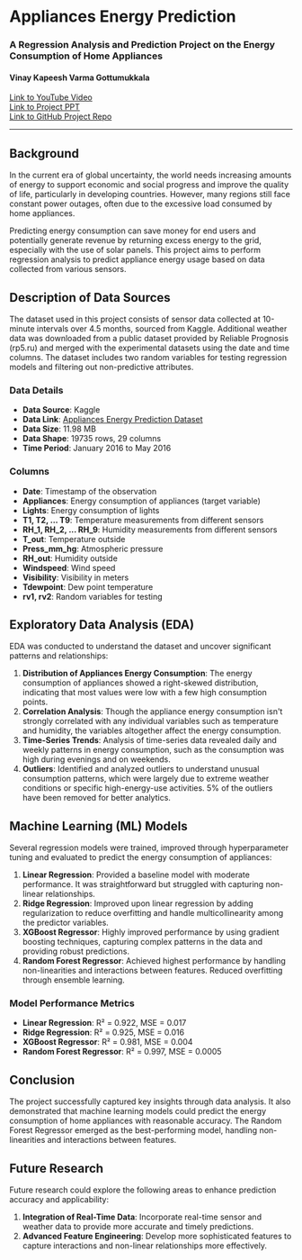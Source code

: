 # Appliances Energy Prediction

### A Regression Analysis and Prediction Project on the Energy Consumption of Home Appliances

#### Vinay Kapeesh Varma Gottumukkala

[Link to YouTube Video](https://youtu.be/-As_m2lnUD4)  
[Link to Project PPT](https://github.com/kapeeshvarma/UMBC-DATA606-Capstone/blob/main/docs/Project%20PPT.pptx)  
[Link to GitHub Project Repo](https://github.com/kapeeshvarma/UMBC-DATA606-Capstone)

---

## Background

In the current era of global uncertainty, the world needs increasing amounts of energy to support economic and social progress and improve the quality of life, particularly in developing countries. However, many regions still face constant power outages, often due to the excessive load consumed by home appliances.

Predicting energy consumption can save money for end users and potentially generate revenue by returning excess energy to the grid, especially with the use of solar panels. This project aims to perform regression analysis to predict appliance energy usage based on data collected from various sensors.

## Description of Data Sources

The dataset used in this project consists of sensor data collected at 10-minute intervals over 4.5 months, sourced from Kaggle. Additional weather data was downloaded from a public dataset provided by Reliable Prognosis (rp5.ru) and merged with the experimental datasets using the date and time columns. The dataset includes two random variables for testing regression models and filtering out non-predictive attributes.

### Data Details

- **Data Source**: Kaggle
- **Data Link**: [Appliances Energy Prediction Dataset](https://www.kaggle.com/datasets/loveall/appliances-energy-prediction/data)
- **Data Size**: 11.98 MB
- **Data Shape**: 19735 rows, 29 columns
- **Time Period**: January 2016 to May 2016

### Columns

- **Date**: Timestamp of the observation
- **Appliances**: Energy consumption of appliances (target variable)
- **Lights**: Energy consumption of lights
- **T1, T2, ... T9**: Temperature measurements from different sensors
- **RH_1, RH_2, ... RH_9**: Humidity measurements from different sensors
- **T_out**: Temperature outside
- **Press_mm_hg**: Atmospheric pressure
- **RH_out**: Humidity outside
- **Windspeed**: Wind speed
- **Visibility**: Visibility in meters
- **Tdewpoint**: Dew point temperature
- **rv1, rv2**: Random variables for testing

## Exploratory Data Analysis (EDA)

EDA was conducted to understand the dataset and uncover significant patterns and relationships:

1. **Distribution of Appliances Energy Consumption**: The energy consumption of appliances showed a right-skewed distribution, indicating that most values were low with a few high consumption points.
2. **Correlation Analysis**: Though the appliance energy consumption isn't strongly correlated with any individual variables such as temperature and humidity, the variables altogether affect the energy consumption.
3. **Time-Series Trends**: Analysis of time-series data revealed daily and weekly patterns in energy consumption, such as the consumption was high during evenings and on weekends.
4. **Outliers**: Identified and analyzed outliers to understand unusual consumption patterns, which were largely due to extreme weather conditions or specific high-energy-use activities. 5% of the outliers have been removed for better analytics.

## Machine Learning (ML) Models

Several regression models were trained, improved through hyperparameter tuning and evaluated to predict the energy consumption of appliances:

1. **Linear Regression**: Provided a baseline model with moderate performance. It was straightforward but struggled with capturing non-linear relationships.
2. **Ridge Regression**: Improved upon linear regression by adding regularization to reduce overfitting and handle multicollinearity among the predictor variables.
3. **XGBoost Regressor**: Highly improved performance by using gradient boosting techniques, capturing complex patterns in the data and providing robust predictions.
4. **Random Forest Regressor**: Achieved highest performance by handling non-linearities and interactions between features. Reduced overfitting through ensemble learning.

### Model Performance Metrics

- **Linear Regression**: R² = 0.922, MSE = 0.017
- **Ridge Regression**: R² = 0.925, MSE = 0.016
- **XGBoost Regressor**: R² = 0.981, MSE = 0.004
- **Random Forest Regressor**: R² = 0.997, MSE = 0.0005

## Conclusion

The project successfully captured key insights through data analysis. It also demonstrated that machine learning models could predict the energy consumption of home appliances with reasonable accuracy. The Random Forest Regressor emerged as the best-performing model, handling non-linearities and interactions between features.

## Future Research

Future research could explore the following areas to enhance prediction accuracy and applicability:

1. **Integration of Real-Time Data**: Incorporate real-time sensor and weather data to provide more accurate and timely predictions.
2. **Advanced Feature Engineering**: Develop more sophisticated features to capture interactions and non-linear relationships more effectively.
